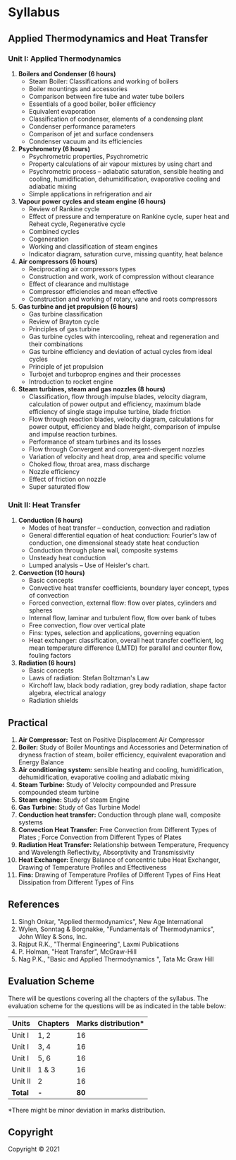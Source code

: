 # Syllabus

## Applied Thermodynamics and Heat Transfer

### Unit I: Applied Thermodynamics

1. **Boilers and Condenser (6 hours)**
    * Steam Boiler: Classifications and working of boilers
    * Boiler mountings and accessories
    * Comparison between fire tube and water tube boilers
    * Essentials of a good boiler, boiler efficiency
    * Equivalent evaporation
    * Classification of condenser, elements of a condensing plant
    * Condenser performance parameters
    * Comparison of jet and surface condensers
    * Condenser vacuum and its efficiencies
2. **Psychrometry (6 hours)**
    * Psychrometric properties, Psychrometric
    * Property calculations of air vapour mixtures by using chart and
    * Psychrometric process – adiabatic saturation, sensible heating and cooling, humidification, dehumidification, evaporative cooling and adiabatic mixing
    * Simple applications in refrigeration and air
3. **Vapour power cycles and steam engine (6 hours)**
    * Review of Rankine cycle
    * Effect of pressure and temperature on Rankine cycle, super heat and Reheat cycle, Regenerative cycle
    * Combined cycles
    * Cogeneration
    * Working and classification of steam engines
    * Indicator diagram, saturation curve, missing quantity, heat balance
4. **Air compressors (6 hours)**
    * Reciprocating air compressors types
    * Construction and work, work of compression without clearance
    * Effect of clearance and multistage
    * Compressor efficiencies and mean effective
    * Construction and working of rotary, vane and roots compressors
5. **Gas turbine and jet propulsion (6 hours)**
    * Gas turbine classification
    * Review of Brayton cycle
    * Principles of gas turbine
    * Gas turbine cycles with intercooling, reheat and regeneration and their combinations
    * Gas turbine efficiency and deviation of actual cycles from ideal cycles
    * Principle of jet propulsion
    * Turbojet and turboprop engines and their processes
    * Introduction to rocket engine
6. **Steam turbines, steam and gas nozzles (8 hours)**
    * Classification, flow through impulse blades, velocity diagram, calculation of power output and efficiency, maximum blade efficiency of single stage impulse turbine, blade friction
    * Flow through reaction blades, velocity diagram, calculations for power output, efficiency and blade height, comparison of impulse and impulse reaction turbines.
    * Performance of steam turbines and its losses
    * Flow through Convergent and convergent-divergent nozzles
    * Variation of velocity and heat drop, area and specific volume
    * Choked flow, throat area, mass discharge
    * Nozzle efficiency
    * Effect of friction on nozzle
    * Super saturated flow


### Unit II: Heat Transfer

1. **Conduction (6 hours)**
    * Modes of heat transfer – conduction, convection and radiation
    * General differential equation of heat conduction: Fourier's law of conduction, one dimensional steady state heat conduction
    * Conduction through plane wall, composite systems
    * Unsteady heat conduction
    * Lumped analysis – Use of Heisler's chart.
2. **Convection (10 hours)**
    * Basic concepts
    * Convective heat transfer coefficients, boundary layer concept, types of convection
    * Forced convection, external flow: flow over plates, cylinders and spheres
    * Internal flow, laminar and turbulent flow, flow over bank of tubes
    * Free convection, flow over vertical plate
    * Fins: types, selection and applications, governing equation
    * Heat exchanger: classification, overall heat transfer coefficient, log mean temperature difference (LMTD) for parallel and counter flow, fouling factors
3. **Radiation (6 hours)**
    * Basic concepts
    * Laws of radiation: Stefan Boltzman's Law
    * Kirchoff law, black body radiation, grey body radiation, shape factor algebra, electrical analogy
    * Radiation shields

## Practical

1. **Air Compressor:** Test on Positive Displacement Air Compressor
2. **Boiler:** Study of Boiler Mountings and Accessories and Determination of dryness fraction of steam, boiler efficiency, equivalent evaporation and Energy Balance
3. **Air conditioning system:** sensible heating and cooling, humidification, dehumidification, evaporative cooling and adiabatic mixing
4. **Steam Turbine:** Study of Velocity compounded and Pressure compounded steam turbine
5. **Steam engine:** Study of steam Engine
6. **Gas Turbine:** Study of Gas Turbine Model
7. **Conduction heat transfer:** Conduction through plane wall, composite systems
8. **Convection Heat Transfer:** Free Convection from Different Types of Plates ; Force Convection from Different Types of Plates
9. **Radiation Heat Transfer:** Relationship between Temperature, Frequency and Wavelength Reflectivity, Absorptivity and Transmissivity
10. **Heat Exchanger:** Energy Balance of concentric tube Heat Exchanger, Drawing of Temperature Profiles and Effectiveness
11. **Fins:** Drawing of Temperature Profiles of Different Types of Fins Heat Dissipation from Different Types of Fins

## References

1. Singh Onkar, "Applied thermodynamics", New Age International
2. Wylen, Sonntag & Borgnakke, "Fundamentals of Thermodynamics", John Wiley & Sons, Inc.
3. Rajput R.K., "Thermal Engineering", Laxmi Publicatiions
4. P. Holman, "Heat Transfer", McGraw-Hill
5. Nag P.K., "Basic and Applied Thermodynamics ", Tata Mc Graw Hill

## Evaluation Scheme

There will be questions covering all the chapters of the syllabus. The evaluation scheme for the questions will be as indicated in the table below:

| Units | Chapters | Marks distribution* |
|---|---|---|
| Unit I | 1, 2 | 16 |
| Unit I | 3, 4 | 16 |
| Unit I | 5, 6 | 16 |
| Unit II | 1 & 3 | 16 |
| Unit II | 2 | 16 |
| **Total** | **-** | **80** |

*There might be minor deviation in marks distribution.

## Copyright

Copyright © 2021